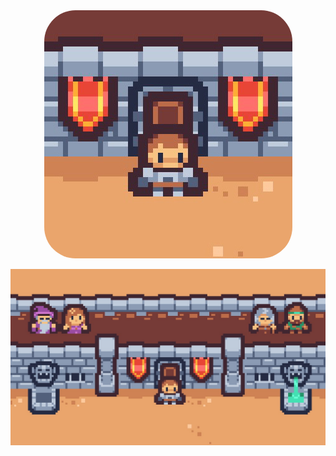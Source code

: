 <div align="center">
        
<img src="art/Export/logo.jpg" style="border-radius:50px">

</div>

![Caveat Manager](art/Export/background.jpg)
